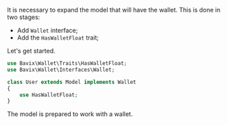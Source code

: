 It is necessary to expand the model that will have the wallet.
This is done in two stages:
  - Add `Wallet` interface;
  - Add the `HasWalletFloat` trait;

Let's get started.
```php
use Bavix\Wallet\Traits\HasWalletFloat;
use Bavix\Wallet\Interfaces\Wallet;

class User extends Model implements Wallet
{
    use HasWalletFloat;
}
```

The model is prepared to work with a wallet.
